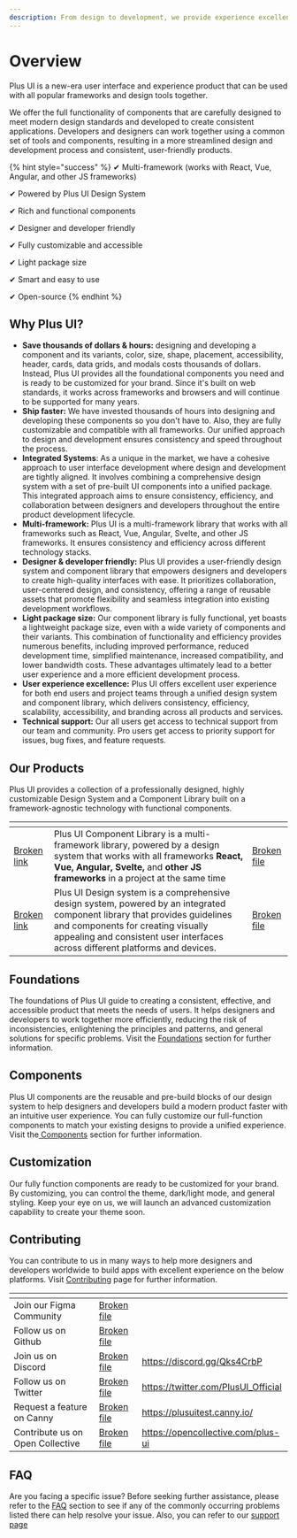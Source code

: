```yaml
---
description: From design to development, we provide experience excellence
---
```


# Overview

Plus UI is a new-era user interface and experience product that can be used with all popular frameworks and design tools together.

We offer the full functionality of components that are carefully designed to meet modern design standards and developed to create consistent applications. Developers and designers can work together using a common set of tools and components, resulting in a more streamlined design and development process and consistent, user-friendly products.

{% hint style="success" %}
✔ Multi-framework (works with React, Vue, Angular, and other JS frameworks)

✔ Powered by Plus UI Design System

✔ Rich and functional components

✔ Designer and developer friendly

✔ Fully customizable and accessible

✔ Light package size

✔ Smart and easy to use

✔ Open-source
{% endhint %}

## Why Plus UI?

* **Save thousands of dollars & hours:** designing and developing a component and its variants, color, size, shape, placement, accessibility, header, cards, data grids, and modals costs thousands of dollars. Instead, Plus UI provides all the foundational components you need and is ready to be customized for your brand. Since it's built on web standards, it works across frameworks and browsers and will continue to be supported for many years.
* **Ship faster:** We have invested thousands of hours into designing and developing these components so you don't have to. Also, they are fully customizable and compatible with all frameworks. Our unified approach to design and development ensures consistency and speed throughout the process.
* **Integrated Systems**: As a unique in the market, we have a cohesive approach to user interface development where design and development are tightly aligned. It involves combining a comprehensive design system with a set of pre-built UI components into a unified package. This integrated approach aims to ensure consistency, efficiency, and collaboration between designers and developers throughout the entire product development lifecycle.
* **Multi-framework:** Plus UI is a multi-framework library that works with all frameworks such as React, Vue, Angular, Svelte, and other JS frameworks. It ensures consistency and efficiency across different technology stacks.
* **Designer & developer friendly:** Plus UI provides a user-friendly design system and component library that empowers designers and developers to create high-quality interfaces with ease. It prioritizes collaboration, user-centered design, and consistency, offering a range of reusable assets that promote flexibility and seamless integration into existing development workflows.
* **Light package size:** Our component library is fully functional, yet boasts a lightweight package size, even with a wide variety of components and their variants. This combination of functionality and efficiency provides numerous benefits, including improved performance, reduced development time, simplified maintenance, increased compatibility, and lower bandwidth costs. These advantages ultimately lead to a better user experience and a more efficient development process.
* **User experience excellence:** Plus UI offers excellent user experience for both end users and project teams through a unified design system and component library, which delivers consistency, efficiency, scalability, accessibility, and branding across all products and services.
* **Technical support:** Our all users get access to technical support from our team and community. Pro users get access to priority support for issues, bug fixes, and feature requests.&#x20;

## Our Products

Plus UI provides a collection of a professionally designed, highly customizable Design System and a Component Library built on a framework-agnostic technology with functional components.

<table data-card-size="large" data-view="cards"><thead><tr><th data-card-target data-type="content-ref"></th><th></th><th data-hidden data-card-cover data-type="files"></th></tr></thead><tbody><tr><td><a href="broken-reference">Broken link</a></td><td>Plus UI Component Library is a multi-framework library, powered by a design system that works with all frameworks <strong>React, Vue, Angular, Svelte,</strong> and <strong>other JS frameworks</strong> in a project at the same time</td><td><a href="broken-reference">Broken file</a></td></tr><tr><td><a href="broken-reference">Broken link</a></td><td>Plus UI Design system is a comprehensive design system, powered by an integrated component library that provides guidelines and components for creating visually appealing and consistent user interfaces across different platforms and devices.</td><td><a href="broken-reference">Broken file</a></td></tr></tbody></table>

## Foundations

The foundations of Plus UI guide to creating a consistent, effective, and accessible product that meets the needs of users. It helps designers and developers to work together more efficiently, reducing the risk of inconsistencies, enlightening the principles and patterns, and general solutions for specific problems. Visit the [Foundations](broken-reference) section for further information.

## Components

Plus UI components are the reusable and pre-build blocks of our design system to help designers and developers build a modern product faster with an intuitive user experience. You can fully customize our full-function components to match your existing designs to provide a unified experience. Visit the[ Components](broken-reference) section for further information.

## Customization

Our fully function components are ready to be customized for your brand. By customizing, you can control the theme, dark/light mode, and general styling. Keep your eye on us, we will launch an advanced customization capability to create your theme soon.

## Contributing

You can contribute to us in many ways to help more designers and developers worldwide to build apps with excellent experience on the below platforms. Visit [Contributing](getting-started/contributing.md) page for further information.

<table data-column-title-hidden data-view="cards"><thead><tr><th></th><th data-hidden data-card-cover data-type="files"></th><th data-hidden data-card-target data-type="content-ref"></th></tr></thead><tbody><tr><td>Join our Figma Community</td><td><a href="broken-reference">Broken file</a></td><td></td></tr><tr><td>Follow us on Github</td><td><a href="broken-reference">Broken file</a></td><td></td></tr><tr><td>Join us on Discord</td><td><a href="broken-reference">Broken file</a></td><td><a href="https://discord.gg/Qks4CrbP">https://discord.gg/Qks4CrbP</a></td></tr><tr><td>Follow us on Twitter</td><td><a href="broken-reference">Broken file</a></td><td><a href="https://twitter.com/PlusUI_Official">https://twitter.com/PlusUI_Official</a></td></tr><tr><td>Request a feature <br>on Canny</td><td><a href="broken-reference">Broken file</a></td><td><a href="https://plusuitest.canny.io/">https://plusuitest.canny.io/</a></td></tr><tr><td>Contribute us on Open Collective</td><td><a href="broken-reference">Broken file</a></td><td><a href="https://opencollective.com/plus-ui">https://opencollective.com/plus-ui</a></td></tr></tbody></table>

## FAQ

Are you facing a specific issue? Before seeking further assistance, please refer to the [FAQ](getting-started/faqs.md) section to see if any of the commonly occurring problems listed there can help resolve your issue. Also, you can refer to our [support page](getting-started/support.md)

